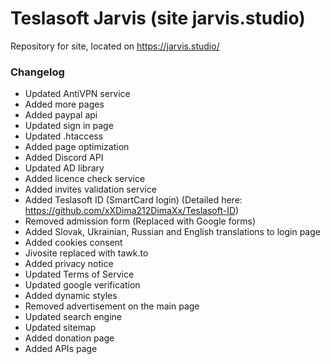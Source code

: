 # Teslasoft Jarvis (site jarvis.studio)
Repository for site, located on https://jarvis.studio/

### Changelog

- Updated AntiVPN service
- Added more pages
- Added paypal api
- Updated sign in page
- Updated .htaccess
- Added page optimization
- Added Discord API
- Updated AD library
- Added licence check service
- Added invites validation service
- Added Teslasoft ID (SmartCard login) (Detailed here: https://github.com/xXDima212DimaXx/Teslasoft-ID)
- Removed admission form (Replaced with Google forms)
- Added Slovak, Ukrainian, Russian and English translations to login page
- Added cookies consent
- Jivosite replaced with tawk.to
- Added privacy notice
- Updated Terms of Service
- Updated google verification
- Added dynamic styles
- Removed advertisement on the main page
- Updated search engine
- Updated sitemap
- Added donation page
- Added APIs page